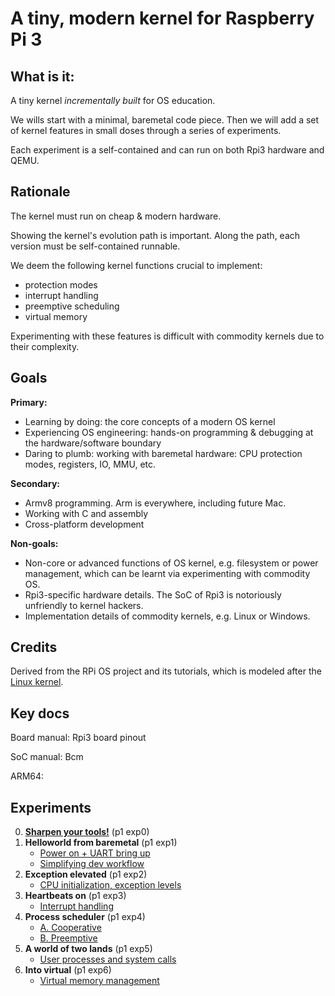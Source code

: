# A tiny, modern kernel for Raspberry Pi 3 

## What is it: 

A tiny kernel *incrementally built* for OS education. 

We wills start with a minimal, baremetal code piece. Then we will add a set of kernel features in small doses through a series of experiments. 

Each experiment is a self-contained and can run on both Rpi3 hardware and QEMU. 

## Rationale

The kernel must run on cheap & modern hardware. 

Showing the kernel's evolution path is important. Along the path, each version must be self-contained runnable. 

We deem the following kernel functions crucial to implement: 

* protection modes
* interrupt handling
* preemptive scheduling
* virtual memory 

Experimenting with these features is difficult with commodity kernels due to their complexity. 

## Goals

**Primary:** 

* Learning by doing: the core concepts of a modern OS kernel
* Experiencing OS engineering: hands-on programming & debugging at the hardware/software boundary
* Daring to plumb: working with baremetal hardware: CPU protection modes, registers, IO, MMU, etc.

**Secondary:**

* Armv8 programming. Arm is everywhere, including future Mac. 
* Working with C and assembly 
* Cross-platform development 

**Non-goals:**

* Non-core or advanced functions of OS kernel, e.g. filesystem or power management, which can be learnt via experimenting with commodity OS. 
* Rpi3-specific hardware details. The SoC of Rpi3 is notoriously unfriendly to kernel hackers. 
* Implementation details of commodity kernels, e.g. Linux or Windows.  

## Credits

Derived from the RPi OS project and its tutorials, which is modeled after the [Linux kernel](https://github.com/torvalds/linux). 

## Key docs

Board manual: Rpi3 board pinout

SoC manual: Bcm

ARM64: 

<!---- to complete --->

## Experiments


0. **[Sharpen your tools!](docs/lesson00/rpi-os.md)** (p1 exp0) 
1. **Helloworld from baremetal** (p1 exp1) 
      * [Power on + UART bring up](docs/lesson01/rpi-os.md)
      * [Simplifying dev workflow](docs/lesson01/workflow.md)
      <!---- * [Exp](docs/lesson01/exercises.md) ----->
1. **Exception elevated** (p1 exp2) 
      * [CPU initialization, exception levels](docs/lesson02/rpi-os.md)
      <!---- * [Exp](docs/lesson02/exercises.md) ----->
1. **Heartbeats on** (p1 exp3) 
      * [Interrupt handling](docs/lesson03/rpi-os.md)
      <!----* [Exp](docs/lesson03/exercises.md) ----->
1. **Process scheduler** (p1 exp4) 
      * [A. Cooperative](docs/lesson04a/rpi-os.md) 
      * [B. Preemptive](docs/lesson04b/rpi-os.md) 
      <!---- * [Exercises](docs/lesson04a/exercises.md) ----->
1. **A world of two lands** (p1 exp5) 
      * [User processes and system calls](docs/lesson05/rpi-os.md) 
      <!---- * [Exercises](docs/lesson05/exercises.md) ----->
1. **Into virtual** (p1 exp6) 
      * [Virtual memory management](docs/lesson06/rpi-os.md) 
      <!---- * [Exercises](docs/lesson06/exercises.md) ----->

